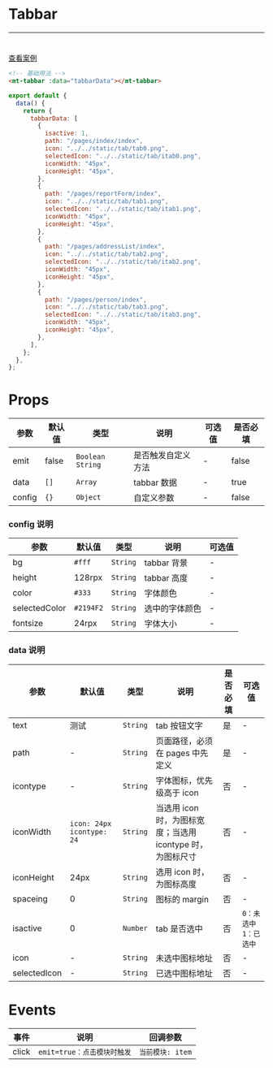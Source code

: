 # Tabbar

---

#

[查看案例](https://env-00jxgns8zjjt-static.normal.cloudstatic.cn/index.html#/pages/base/tabbar)

```html
<!-- 基础用法 -->
<mt-tabbar :data="tabbarData"></mt-tabbar>
```

```javascript
export default {
  data() {
    return {
      tabbarData: [
        {
          isactive: 1,
          path: "/pages/index/index",
          icon: "../../static/tab/tab0.png",
          selectedIcon: "../../static/tab/itab0.png",
          iconWidth: "45px",
          iconHeight: "45px",
        },
        {
          path: "/pages/reportForm/index",
          icon: "../../static/tab/tab1.png",
          selectedIcon: "../../static/tab/itab1.png",
          iconWidth: "45px",
          iconHeight: "45px",
        },
        {
          path: "/pages/addressList/index",
          icon: "../../static/tab/tab2.png",
          selectedIcon: "../../static/tab/itab2.png",
          iconWidth: "45px",
          iconHeight: "45px",
        },
        {
          path: "/pages/person/index",
          icon: "../../static/tab/tab3.png",
          selectedIcon: "../../static/tab/itab3.png",
          iconWidth: "45px",
          iconHeight: "45px",
        },
      ],
    };
  },
};
```

# Props

| 参数   | 默认值 | 类型               | 说明               | 可选值 | 是否必填 |
| ------ | ------ | ------------------ | ------------------ | ------ | -------- |
| emit   | false  | `Boolean` `String` | 是否触发自定义方法 | -      | false    |
| data   | `[]`   | `Array`            | tabbar 数据        | -      | true     |
| config | `{}`   | `Object`           | 自定义参数         | -      | false    |

### config 说明

| 参数          | 默认值    | 类型     | 说明           | 可选值 |
| ------------- | --------- | -------- | -------------- | ------ |
| bg            | `#fff`    | `String` | tabbar 背景    | -      |
| height        | 128rpx    | `String` | tabbar 高度    | -      |
| color         | `#333`    | `String` | 字体颜色       | -      |
| selectedColor | `#2194F2` | `String` | 选中的字体颜色 | -      |
| fontsize      | 24rpx     | `String` | 字体大小       | -      |

### data 说明

| 参数         | 默认值                      | 类型     | 说明                                                       | 是否必填 | 可选值                  |
| ------------ | --------------------------- | -------- | ---------------------------------------------------------- | -------- | ----------------------- |
| text         | 测试                        | `String` | tab 按钮文字                                               | 是       | -                       |
| path         | -                           | `String` | 页面路径，必须在 pages 中先定义                            | 是       | -                       |
| icontype     | -                           | `String` | 字体图标，优先级高于 icon                                  | 否       | -                       |
| iconWidth    | `icon: 24px` `icontype: 24` | `String` | 当选用 icon 时，为图标宽度；当选用 icontype 时，为图标尺寸 | 否       | -                       |
| iconHeight   | 24px                        | `String` | 选用 icon 时，为图标高度                                   | 否       | -                       |
| spaceing     | 0                           | `String` | 图标的 margin                                              | 否       | -                       |
| isactive     | 0                           | `Number` | tab 是否选中                                               | 否       | `0：未选中` `1：已选中` |
| icon         | -                           | `String` | 未选中图标地址                                             | 否       | -                       |
| selectedIcon | -                           | `String` | 已选中图标地址                                             | 否       | -                       |

# Events

| 事件  | 说明                        | 回调参数         |
| ----- | --------------------------- | ---------------- |
| click | `emit=true：点击模块时触发` | `当前模块: item` |
